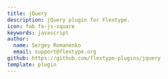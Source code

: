```yaml
---
title: jQuery
description: jQuery plugin for Flextype.
icon: fab fa-js-square
keywords: javascript
author:
  name: Sergey Romanenko
  email: support@flextype.org
github: https://github.com/flextype-plugins/jquery
template: plugin
---
```


